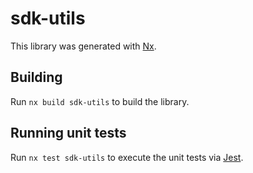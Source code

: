 # sdk-utils

This library was generated with [Nx](https://nx.dev).

## Building

Run `nx build sdk-utils` to build the library.

## Running unit tests

Run `nx test sdk-utils` to execute the unit tests via [Jest](https://jestjs.io).
